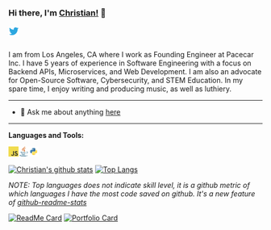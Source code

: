 <!--
**ctdurazo/ctdurazo** is a ✨ _special_ ✨ repository because its `README.md` (this file) appears on your GitHub profile.
Here are some ideas to get you started:

- 🔭 I’m currently working on ...
- 🌱 I’m currently learning ...
- 👯 I’m looking to collaborate on ...
- 🤔 I’m looking for help with ...
- 💬 Ask me about ...
- 📫 How to reach me: ...
- 😄 Pronouns: ...
- ⚡ Fun fact: ...
-->
### Hi there, I'm [Christian!](https://github.com/ctdurazo/) 👋
<a href="https://twitter.com/ctdurazo">
  <img align="left" alt="Christian Durazo | Twitter" width="21px" src="https://raw.githubusercontent.com/ctdurazo/ctdurazo/master/assets/twitter.svg" />
</a>
<br />
<br />

I am from Los Angeles, CA where I work as Founding Engineer at Pacecar Inc. 
I have 5 years of experience in Software Engineering with a focus on Backend APIs, Microservices, and Web Development. 
I am also an advocate for Open-Source Software, Cybersecurity, and STEM Education.
In my spare time, I enjoy writing and producing music, as well as luthiery.

---

<!--
**Now Playing** on Spotify

<a href="https://status.nmoo.dev/now-playing?open">
    <img src="https://status.nmoo.dev/now-playing" width="256" height="64" alt="Now Playing">
</a>

---
-->

- 💬 Ask me about anything [here](https://github.com/ctdurazo/ctdurazo/issues)

---
**Languages and Tools:**  

<img height="20" src="https://raw.githubusercontent.com/github/explore/80688e429a7d4ef2fca1e82350fe8e3517d3494d/topics/javascript/javascript.png"><img height="20" src="https://raw.githubusercontent.com/github/explore/80688e429a7d4ef2fca1e82350fe8e3517d3494d/topics/java/java.png"><img height="20" src="https://raw.githubusercontent.com/github/explore/80688e429a7d4ef2fca1e82350fe8e3517d3494d/topics/python/python.png">

[![Christian's github stats](https://github-readme-stats.vercel.app/api?username=ctdurazo&count_private=true&hide=stars,contribs&show_icons=true)](https://github.com/ctdurazo/github-readme-stats)
[![Top Langs](https://github-readme-stats.vercel.app/api/top-langs/?username=ctdurazo&hide=css&layout=compact)](https://github.com/ctdurazo/github-readme-stats)

*NOTE: Top languages does not indicate skill level, it is a github metric of which languages I have the most code saved on github. It's a new feature of [github-readme-stats](https://github.com/ctdurazo/github-readme-stats)*

[![ReadMe Card](https://github-readme-stats.vercel.app/api/pin/?username=ctdurazo&repo=github-readme-stats)](https://github.com/ctdurazo/github-readme-stats)
[![Portfolio Card](https://github-readme-stats.vercel.app/api/pin/?username=ctdurazo&repo=ctdurazo.github.io)](https://github.com/ctdurazo/github-readme-stats)
